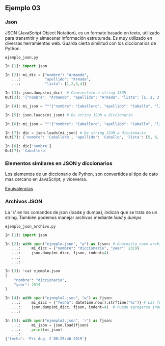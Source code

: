 ## Ejemplo 03

### Json

JSON (JavaScript Object Notation), es un formato basado en texto, utilizado para transmitir y almacenar información estruturada. Es muy utilizado en diversas herramientas web. Guarda cierta similitud con los diccionarios de Python.


`ejemplo_json.py`
```python
In [1]: import json

In [2]: mi_dic = {"nombre": "Armando", 
   ...:           "apellido": "Armada", 
   ...:           "lista": [1,2,3,4]}

In [3]: json.dumps(mi_dic)  # Conviertelo a string JSON
Out[3]: '{"nombre": "Armando", "apellido": "Armada", "lista": [1, 2, 3, 4]}'

In [4]: mi_json = """{"nombre": "Caballero", "apellido": "Caballo", "lista": [5,6,7,8]}"""

In [5]: json.loads(mi_json) # De string JSON a diccionario

In [6]: mi_json = """{"nombre": "Caballero", "apellido": "Caballo", "lista": [5,6,7,8]}""" 

In [7]: dic = json.loads(mi_json) # De string JSON a diccionario
Out[7]: {'nombre': 'Caballero', 'apellido': 'Caballo', 'lista': [5, 6, 7, 8]}

In [8]: dic['nombre']
Out[7]: 'Caballero'
```

### Elementos similares en JSON y diccionarios

Los elementos de un diccionario de Python, son convertidos al tipo de dato mas cercano en JavaScript, y viceversa.

[Equivalencias](./elementos.png)

### Archivos JSON

La 's' en los comandos de json (load**s** y dump**s**), indican que se trata de un string. También podemos manejar archivos mediante *load* y *dumps*

`ejemplo_json_archivo.py`
```python
In [1]: import json 

In [2]: with open("ejemplo.json", "w") as fjson: # Guardarlo como archivo
   ...:     mi_dicc = {"nombre": "diccionario", "year": 2019} 
   ...:     json.dump(mi_dicc, fjson, indent=4)  
   ...:      
   ...:

In [3]: !cat ejemplo.json    
{
    "nombre": "diccionario",
    "year": 2019
}

In [4]: with open("ejemplo2.json", "w") as fjson: 
   ...:     mi_dicc = {"fecha": datetime.now().strftime("%c")} # Las fechas necesitan convertirse 
   ...:     json.dump(mi_dicc, fjson, indent=4)  # Puede agregarse indentación
   ...: 

In [5]: with open("ejemplo2.json", 'r') as fjson: 
   ...:     mi_json = json.load(fjson) 
   ...:     print(mi_json) 
   ...:                                                                                                                                                         
{'fecha': 'Fri Aug  2 00:25:46 2019'}

```